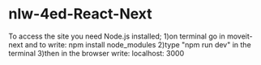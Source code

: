# nlw-4ed-React-Next
To access the site you need Node.js installed;
1)on terminal go in moveit-next and to write: npm install node_modules
2)type "npm run dev" in the terminal
3)then in the browser write: localhost: 3000
